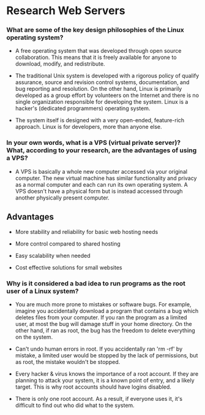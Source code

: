 # Research Web Servers

### What are some of the key design philosophies of the Linux operating system?

- A free operating system that was developed through open source collaboration. This means that it is freely available for anyone to download, modify, and redistribute.

- The traditional Unix system is developed with a rigorous policy of qualify assurance, source and revision control systems, documentation, and bug reporting and resolution. On the other hand, Linux is primarily developed as a group effort by volunteers on the Internet and there is no single organization responsible for developing the system. Linux is a hacker's (dedicated programmers) operating system.

- The system itself is designed with a very open-ended, feature-rich approach. Linux is for developers, more than anyone else.


### In your own words, what is a VPS (virtual private server)? What, according to your research, are the advantages of using a VPS?

- A VPS is basically a whole new computer accessed via your original computer. The new virtual machine has similar functionality and privacy as a normal computer and each can run its own operating system. A VPS doesn't have a physical form but is instead accessed through another physically present computer.

## Advantages

- More stability and reliability for basic web hosting needs

- More control compared to shared hosting

- Easy scalability when needed

- Cost effective solutions for small websites

### Why is it considered a bad idea to run programs as the root user of a Linux system?

- You are much more prone to mistakes or software bugs. For example, imagine you accidentally download a program that contains a bug which deletes files from your computer. If you ran the program as a limited user, at most the bug will damage stuff in your home directory. On the other hand, if ran as root, the bug has the freedom to delete everything on the system.

- Can't undo human errors in root. If you accidentally ran 'rm -rf' by mistake, a limited user would be stopped by the lack of permissions, but as root, the mistake wouldn't be stopped.

- Every hacker & virus knows the importance of a root account. If they are planning to attack your system, it is a known point of entry, and a likely target. This is why root accounts should have logins disabled.

- There is only one root account. As a result, if everyone uses it, it's difficult to find out who did what to the system. 